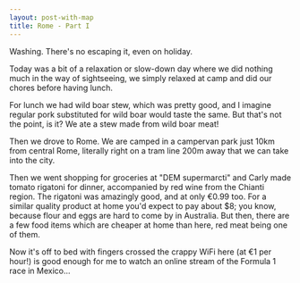 ```yaml
---
layout: post-with-map
title: Rome - Part I
---
```



<p class="intro"><span class="dropcap">W</span>ashing. There's no escaping it, even on holiday.</p>

Today was a bit of a relaxation or slow-down day where we did nothing much in the way of sightseeing, we simply relaxed at camp and did our chores before having lunch.

For lunch we had wild boar stew, which was pretty good, and I imagine regular pork substituted for wild boar would taste the same. But that's not the point, is it? We ate a stew made from wild boar meat!

Then we drove to Rome. We are camped in a campervan park just 10km from central Rome, literally right on a tram line 200m away that we can take into the city.

Then we went shopping for groceries at "DEM supermarcti" and Carly made tomato rigatoni for dinner, accompanied by red wine from the Chianti region. The rigatoni was amazingly good, and at only €0.99 too. For a similar quality product at home you'd expect to pay about $8; you know, because flour and eggs are hard to come by in Australia. But then, there are a few food items which are cheaper at home than here, red meat being one of them.

Now it's off to bed with fingers crossed the crappy WiFi here (at €1 per hour!) is good enough for me to watch an online stream of the Formula 1 race in Mexico...